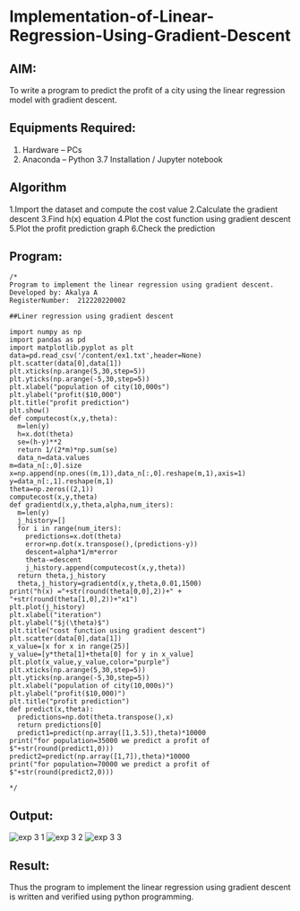 # Implementation-of-Linear-Regression-Using-Gradient-Descent

## AIM:
To write a program to predict the profit of a city using the linear regression model with gradient descent.

## Equipments Required:
1. Hardware – PCs
2. Anaconda – Python 3.7 Installation / Jupyter notebook

## Algorithm
1.Import the dataset and compute the cost value
2.Calculate the gradient descent
3.Find h(x) equation
4.Plot the cost function using gradient descent
5.Plot the profit prediction graph
6.Check the prediction
 

## Program:
```
/*
Program to implement the linear regression using gradient descent.
Developed by: Akalya A
RegisterNumber:  212220220002

##Liner regression using gradient descent

import numpy as np
import pandas as pd
import matplotlib.pyplot as plt
data=pd.read_csv('/content/ex1.txt',header=None)
plt.scatter(data[0],data[1])
plt.xticks(np.arange(5,30,step=5))
plt.yticks(np.arange(-5,30,step=5))
plt.xlabel("population of city(10,000s")
plt.ylabel("profit($10,000")
plt.title("profit prediction")
plt.show()
def computecost(x,y,theta):
  m=len(y)
  h=x.dot(theta)
  se=(h-y)**2
  return 1/(2*m)*np.sum(se)
  data_n=data.values
m=data_n[:,0].size
x=np.append(np.ones((m,1)),data_n[:,0].reshape(m,1),axis=1)
y=data_n[:,1].reshape(m,1)
theta=np.zeros((2,1))
computecost(x,y,theta)
def gradientd(x,y,theta,alpha,num_iters):
  m=len(y)
  j_history=[]
  for i in range(num_iters):
    predictions=x.dot(theta)
    error=np.dot(x.transpose(),(predictions-y))
    descent=alpha*1/m*error
    theta-=descent
    j_history.append(computecost(x,y,theta))
  return theta,j_history
  theta,j_history=gradientd(x,y,theta,0.01,1500)
print("h(x) ="+str(round(theta[0,0],2))+" + "+str(round(theta[1,0],2))+"x1")
plt.plot(j_history)
plt.xlabel("iteration")
plt.ylabel("$j(\theta)$")
plt.title("cost function using gradient descent")
plt.scatter(data[0],data[1])
x_value=[x for x in range(25)]
y_value=[y*theta[1]+theta[0] for y in x_value]
plt.plot(x_value,y_value,color="purple")
plt.xticks(np.arange(5,30,step=5))
plt.yticks(np.arange(-5,30,step=5))
plt.xlabel("population of city(10,000s)")
plt.ylabel("profit($10,000)")
plt.title("profit prediction")
def predict(x,theta):
  predictions=np.dot(theta.transpose(),x)
  return predictions[0]
  predict1=predict(np.array([1,3.5]),theta)*10000
print("for population=35000 we predict a profit of $"+str(round(predict1,0)))
predict2=predict(np.array([1,7]),theta)*10000
print("for population=70000 we predict a profit of $"+str(round(predict2,0)))

*/
```

## Output:
![exp 3 1](https://user-images.githubusercontent.com/114275126/201040414-00efde67-aeb8-441e-922f-ac5b6fe29db7.PNG)
![exp 3 2](https://user-images.githubusercontent.com/114275126/201040422-00cd5d12-ea0f-45cb-919e-ea965d4f194a.PNG)
![exp 3 3](https://user-images.githubusercontent.com/114275126/201040446-c8f8dd90-5adc-492a-a6a0-6f25557fa881.PNG)



## Result:
Thus the program to implement the linear regression using gradient descent is written and verified using python programming.
